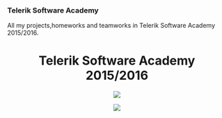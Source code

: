 ### Telerik Software Academy

All my projects,homeworks and teamworks in Telerik Software Academy 2015/2016.

<h1 align="center">Telerik Software Academy 2015/2016</h1>

<p align="center">
<a href="https://www.youtube.com/watch?v=ni52h1LoL0w">
<img src="https://github.com/lnikod4s/Telerik-Software-Academy/blob/master/Modul%201/Sources/telerik-logo.png"/>
</a>
</p>

<p align="center">
<a href="http://academy.telerik.com/academy/curriculum-detailed/">
<img src="https://github.com/lnikod4s/Telerik-Software-Academy/blob/master/Modul%201/Sources/curriculum.png"/>
</a>
</p>
